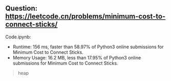 ## Question: https://leetcode.cn/problems/minimum-cost-to-connect-sticks/

Code.ipynb:
* Runtime: 156 ms, faster than 58.97% of Python3 online submissions for Minimum Cost to Connect Sticks.
* Memory Usage: 16.2 MB, less than 17.95% of Python3 online submissions for Minimum Cost to Connect Sticks.
> heap
